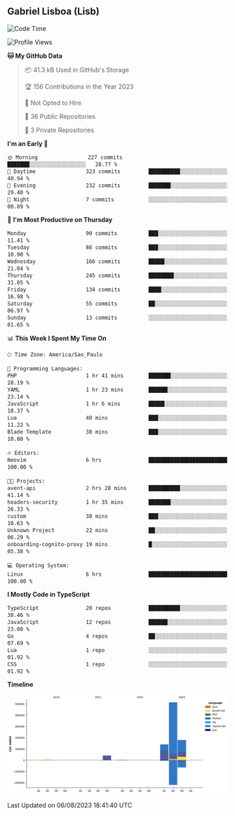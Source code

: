## Gabriel Lisboa (Lisb)

<!--START_SECTION:waka-->
![Code Time](http://img.shields.io/badge/Code%20Time-130%20hrs%2038%20mins-blue)

![Profile Views](http://img.shields.io/badge/Profile%20Views-0-blue)

**🐱 My GitHub Data** 

> 📦 41.3 kB Used in GitHub's Storage 
 > 
> 🏆 156 Contributions in the Year 2023
 > 
> 🚫 Not Opted to Hire
 > 
> 📜 36 Public Repositories 
 > 
> 🔑 3 Private Repositories 
 > 
**I'm an Early 🐤** 

```text
🌞 Morning                227 commits         ███████░░░░░░░░░░░░░░░░░░   28.77 % 
🌆 Daytime                323 commits         ██████████░░░░░░░░░░░░░░░   40.94 % 
🌃 Evening                232 commits         ███████░░░░░░░░░░░░░░░░░░   29.40 % 
🌙 Night                  7 commits           ░░░░░░░░░░░░░░░░░░░░░░░░░   00.89 % 
```
📅 **I'm Most Productive on Thursday** 

```text
Monday                   90 commits          ███░░░░░░░░░░░░░░░░░░░░░░   11.41 % 
Tuesday                  86 commits          ███░░░░░░░░░░░░░░░░░░░░░░   10.90 % 
Wednesday                166 commits         █████░░░░░░░░░░░░░░░░░░░░   21.04 % 
Thursday                 245 commits         ████████░░░░░░░░░░░░░░░░░   31.05 % 
Friday                   134 commits         ████░░░░░░░░░░░░░░░░░░░░░   16.98 % 
Saturday                 55 commits          ██░░░░░░░░░░░░░░░░░░░░░░░   06.97 % 
Sunday                   13 commits          ░░░░░░░░░░░░░░░░░░░░░░░░░   01.65 % 
```


📊 **This Week I Spent My Time On** 

```text
🕑︎ Time Zone: America/Sao_Paulo

💬 Programming Languages: 
PHP                      1 hr 41 mins        ███████░░░░░░░░░░░░░░░░░░   28.19 % 
YAML                     1 hr 23 mins        ██████░░░░░░░░░░░░░░░░░░░   23.14 % 
JavaScript               1 hr 6 mins         █████░░░░░░░░░░░░░░░░░░░░   18.37 % 
Lua                      40 mins             ███░░░░░░░░░░░░░░░░░░░░░░   11.22 % 
Blade Template           38 mins             ███░░░░░░░░░░░░░░░░░░░░░░   10.80 % 

🔥 Editors: 
Neovim                   6 hrs               █████████████████████████   100.00 % 

🐱‍💻 Projects: 
avent-api                2 hrs 28 mins       ██████████░░░░░░░░░░░░░░░   41.14 % 
headers-security         1 hr 35 mins        ███████░░░░░░░░░░░░░░░░░░   26.33 % 
custom                   38 mins             ███░░░░░░░░░░░░░░░░░░░░░░   10.63 % 
Unknown Project          22 mins             ██░░░░░░░░░░░░░░░░░░░░░░░   06.29 % 
onboarding-cognito-proxy 19 mins             █░░░░░░░░░░░░░░░░░░░░░░░░   05.38 % 

💻 Operating System: 
Linux                    6 hrs               █████████████████████████   100.00 % 
```

**I Mostly Code in TypeScript** 

```text
TypeScript               20 repos            ██████████░░░░░░░░░░░░░░░   38.46 % 
JavaScript               12 repos            ██████░░░░░░░░░░░░░░░░░░░   23.08 % 
Go                       4 repos             ██░░░░░░░░░░░░░░░░░░░░░░░   07.69 % 
Lua                      1 repo              ░░░░░░░░░░░░░░░░░░░░░░░░░   01.92 % 
CSS                      1 repo              ░░░░░░░░░░░░░░░░░░░░░░░░░   01.92 % 
```



**Timeline**

![Lines of Code chart](https://raw.githubusercontent.com/tenlisboa/tenlisboa/main/assets/bar_graph.png)


 Last Updated on 06/08/2023 18:41:40 UTC
<!--END_SECTION:waka-->
